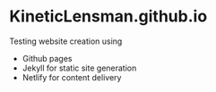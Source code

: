# KineticLensman.github.io

Testing website creation using
* Github pages
* Jekyll for static site generation
* Netlify for content delivery
